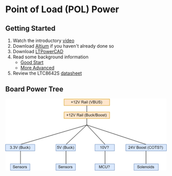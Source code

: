 # Point of Load (POL) Power
## Getting Started
1. Watch the introductory [video](https://www.youtube.com/watch?v=o5OQcIHKOF0)
2. Download [Altium](www.altium.com) if you haven't already done so
3. Download [LTPowerCAD](http://www.analog.com/en/design-center/ltpowercad.html)
4. Read some background information 
   * [Good Start](https://electronicsforu.com/resources/learn-electronics/smps-basics-switched-mode-power-supply)
   * [More Advanced](https://www.onsemi.com/pub/Collateral/SMPSRM-D.PDF)
5. Review the LTC8642S [datasheet](http://www.analog.com/media/en/technical-documentation/data-sheets/lt8642s.pdf)

## Board Power Tree
![Power Tree](https://github.com/badgerloop-software/podiv-altium/blob/processor_power/pdf/LV-Modules-PowerTree.png "Logo Title Text 1")
